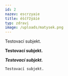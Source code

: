 ```yaml
---
id: 2
nazev: escrzyaie
title: ěščřžýáíé
typ: zdravi
image: /uploads/matysek.png
---
```

T﻿estovací subjekt.

**T﻿estovací subjekt.**

***T﻿estovací subjekt.***

`T﻿estovací subjekt.`